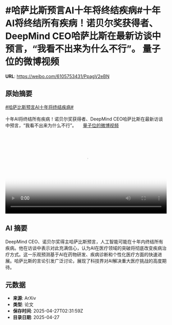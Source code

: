 # #哈萨比斯预言AI十年将终结疾病#十年AI将终结所有疾病！诺贝尔奖获得者、DeepMind CEO哈萨比斯在最新访谈中预言，“我看不出来为什么不行”。 量子位的微博视频

**URL**: https://weibo.com/6105753431/PpagV2eBN

## 原始摘要

<a href="https://m.weibo.cn/search?containerid=231522type%3D1%26t%3D10%26q%3D%23%E5%93%88%E8%90%A8%E6%AF%94%E6%96%AF%E9%A2%84%E8%A8%80AI%E5%8D%81%E5%B9%B4%E5%B0%86%E7%BB%88%E7%BB%93%E7%96%BE%E7%97%85%23&amp;extparam=%23%E5%93%88%E8%90%A8%E6%AF%94%E6%96%AF%E9%A2%84%E8%A8%80AI%E5%8D%81%E5%B9%B4%E5%B0%86%E7%BB%88%E7%BB%93%E7%96%BE%E7%97%85%23" data-hide=""><span class="surl-text">#哈萨比斯预言AI十年将终结疾病#</span></a><br><br>十年AI将终结所有疾病！诺贝尔奖获得者、DeepMind CEO哈萨比斯在最新访谈中预言，“我看不出来为什么不行”。 <a href="https://video.weibo.com/show?fid=1034:5159385404473424" data-hide=""><span class="url-icon"><img style="width: 1rem;height: 1rem" src="https://h5.sinaimg.cn/upload/2015/09/25/3/timeline_card_small_video_default.png" referrerpolicy="no-referrer"></span><span class="surl-text">量子位的微博视频</span></a> <br clear="both"><div style="clear: both"></div><video controls="controls" poster="https://tvax3.sinaimg.cn/orj480/006Fd7o3gy1i0t8cd3stjj30u01hc0vu.jpg" style="width: 100%"><source src="https://f.video.weibocdn.com/o0/pmOw6uxwlx08nKGOxozC010412003G5H0E010.mp4?label=mp4_720p&amp;template=720x1280.24.0&amp;ori=0&amp;ps=1CwnkDw1GXwCQx&amp;Expires=1745724666&amp;ssig=xoqE7Znkfo&amp;KID=unistore,video"><source src="https://f.video.weibocdn.com/o0/Rb89Lhh9lx08nKGOwVHi0104120021sL0E010.mp4?label=mp4_hd&amp;template=540x960.24.0&amp;ori=0&amp;ps=1CwnkDw1GXwCQx&amp;Expires=1745724666&amp;ssig=u%2B5b3Tt%2FyX&amp;KID=unistore,video"><source src="https://f.video.weibocdn.com/o0/FdZn39oilx08nKGOBcFW010412001b2p0E010.mp4?label=mp4_ld&amp;template=360x640.24.0&amp;ori=0&amp;ps=1CwnkDw1GXwCQx&amp;Expires=1745724666&amp;ssig=KmhYnseW3T&amp;KID=unistore,video"><p>视频无法显示，请前往<a href="https://video.weibo.com/show?fid=1034%3A5159385404473424" target="_blank" rel="noopener noreferrer">微博视频</a>观看。</p></video>

## AI 摘要

DeepMind CEO、诺贝尔奖得主哈萨比斯预言，人工智能可能在十年内终结所有疾病。他在访谈中表示对此充满信心，认为AI在医疗领域的突破将彻底改变疾病治疗方式。这一乐观预测基于AI在药物研发、疾病诊断和个性化医疗方面的快速进展。哈萨比斯的言论引发广泛讨论，展现了科技界对AI解决重大医疗挑战的高度期待。

## 元数据

- **来源**: ArXiv
- **类型**: 论文
- **保存时间**: 2025-04-27T02:31:59Z
- **目录日期**: 2025-04-27
